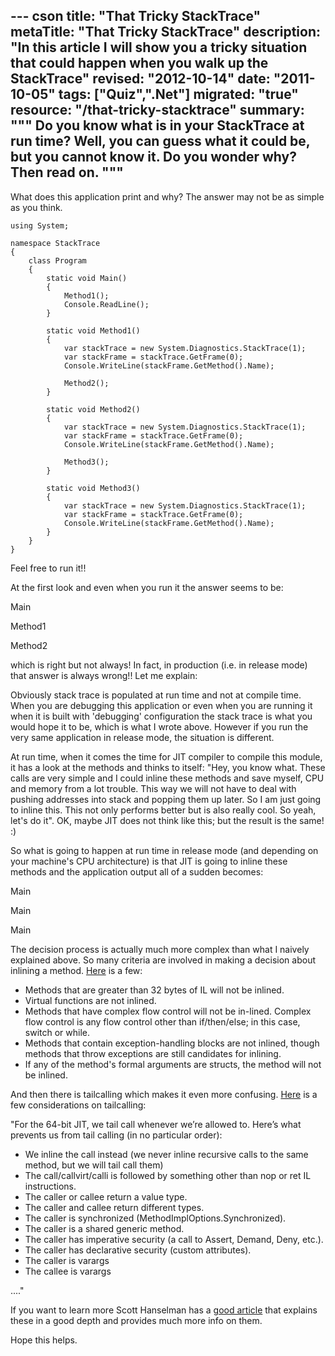 --- cson
title: "That Tricky StackTrace"
metaTitle: "That Tricky StackTrace"
description: "In this article I will show you a tricky situation that could happen when you walk up the StackTrace"
revised: "2012-10-14"
date: "2011-10-05"
tags: ["Quiz",".Net"]
migrated: "true"
resource: "/that-tricky-stacktrace"
summary: """
Do you know what is in your StackTrace at run time? Well, you can guess what it could be, but you cannot know it. Do you wonder why? Then read on.
"""
---
What does this application print and why? The answer may not be as simple as you think.

    using System;
     
    namespace StackTrace
    {
        class Program
        {
            static void Main()
            {
                Method1();
                Console.ReadLine();
            }
     
            static void Method1()
            {
                var stackTrace = new System.Diagnostics.StackTrace(1);
                var stackFrame = stackTrace.GetFrame(0);
                Console.WriteLine(stackFrame.GetMethod().Name);
     
                Method2();
            }
     
            static void Method2()
            {
                var stackTrace = new System.Diagnostics.StackTrace(1);
                var stackFrame = stackTrace.GetFrame(0);
                Console.WriteLine(stackFrame.GetMethod().Name);
     
                Method3();
            }
     
            static void Method3()
            {
                var stackTrace = new System.Diagnostics.StackTrace(1);
                var stackFrame = stackTrace.GetFrame(0);
                Console.WriteLine(stackFrame.GetMethod().Name);
            }
        }
    }

 

Feel free to run it!!

At the first look and even when you run it the answer seems to be:

Main

Method1

Method2

which is right but not always! In fact, in production (i.e. in release mode) that answer is always wrong!! Let me explain:

Obviously stack trace is populated at run time and not at compile time. When you are debugging this application or even when you are running it when it is built with 'debugging' configuration the stack trace is what you would hope it to be, which is what I wrote above. However if you run the very same application in release mode, the situation is different.

At run time, when it comes the time for JIT compiler to compile this module, it has a look at the methods and thinks to itself: "Hey, you know what. These calls are very simple and I could inline these methods and save myself, CPU and memory from a lot trouble. This way we will not have to deal with pushing addresses into stack and popping them up later. So I am just going to inline this. This not only performs better but is also really cool. So yeah, let's do it". OK, maybe JIT does not think like this; but the result is the same! :)

So what is going to happen at run time in release mode (and depending on your machine's CPU architecture) is that JIT is going to inline these methods and the application output all of a sudden becomes:

Main

Main

Main

The decision process is actually much more complex than what I naively explained above. So many criteria are involved in making a decision about inlining a method. [Here][1] is a few:

 - Methods that are greater than 32 bytes of IL will not be inlined.
 - Virtual functions are not inlined.
 - Methods that have complex flow control will not be in-lined. Complex flow control is any flow control other than if/then/else; in this case, switch or while.
 - Methods that contain exception-handling blocks are not inlined, though methods that throw exceptions are still candidates for inlining.
 - If any of the method's formal arguments are structs, the method will not be inlined.


And then there is tailcalling which makes it even more confusing. [Here][2] is a few considerations on tailcalling: 

"For the 64-bit JIT, we tail call whenever we’re allowed to. Here’s what prevents us from tail calling (in no particular order):

 - We inline the call instead (we never inline recursive calls to the same method, but we will tail call them)
 - The call/callvirt/calli is followed by something other than nop or ret IL instructions.
 - The caller or callee return a value type.
 - The caller and callee return different types.
 - The caller is synchronized (MethodImplOptions.Synchronized).
 - The caller is a shared generic method.
 - The caller has imperative security (a call to Assert, Demand, Deny, etc.).
 - The caller has declarative security (custom attributes).
 - The caller is varargs
 - The callee is varargs

...."

If you want to learn more Scott Hanselman has a [good article][3] that explains these in a good depth and provides much more info on them.

Hope this helps.


  [1]: http://blogs.msdn.com/b/ericgu/archive/2004/01/29/64717.aspx
  [2]: http://blogs.msdn.com/b/davbr/archive/2007/06/20/tail-call-jit-conditions.aspx
  [3]: http://www.hanselman.com/blog/ReleaseISNOTDebug64bitOptimizationsAndCMethodInliningInReleaseBuildCallStacks.aspx